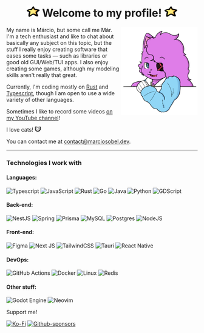 <h1 align="center">
	<img src="assets/star.png" width=35 />
		<span>Welcome to my profile!</span>
	<img src="assets/star.png" width=35 />
</h1>

<img src="assets/me.png" width="40%" align="right" />

My name is Márcio, but some call me Már. I'm a tech enthusiast and like to chat about basically any subject on this topic, but the stuff I really enjoy creating software that eases some tasks — such as libraries or good old GUI/Web/TUI apps. I also enjoy creating some games, although my modeling skills aren't really that great.

Currently, I'm coding mostly on [Rust] and [Typescript], though I am open to use a wide variety of other languages.

Sometimes I like to record some videos [on my YouTube channel]!

I love cats! <img src="assets/cat.png" width=16 />

You can contact me at [contact@marciosobel.dev].

---

### Technologies I work with

#### Languages:

![Typescript](https://img.shields.io/badge/typescript-%23007ACC.svg?style=for-the-badge&logo=typescript&logoColor=white)
![JavaScript](https://img.shields.io/badge/javascript-%23323330.svg?style=for-the-badge&logo=javascript&logoColor=%23F7DF1E)
![Rust](https://img.shields.io/badge/rust-%23000000.svg?style=for-the-badge&logo=rust&logoColor=white)
![Go](https://img.shields.io/badge/go-%2300ADD8.svg?style=for-the-badge&logo=go&logoColor=white)
![Java](https://img.shields.io/badge/java-%23ED8B00.svg?style=for-the-badge&logo=openjdk&logoColor=white)
![Python](https://img.shields.io/badge/python-3670A0?style=for-the-badge&logo=python&logoColor=ffdd54)
![GDScript](https://img.shields.io/badge/GDScript-%2374267B.svg?style=for-the-badge&logo=godotengine&logoColor=white)

#### Back-end:

![NestJS](https://img.shields.io/badge/nestjs-%23E0234E.svg?style=for-the-badge&logo=nestjs&logoColor=white)
![Spring](https://img.shields.io/badge/spring-%236DB33F.svg?style=for-the-badge&logo=spring&logoColor=white)
![Prisma](https://img.shields.io/badge/Prisma-3982CE?style=for-the-badge&logo=Prisma&logoColor=white)
![MySQL](https://img.shields.io/badge/mysql-4479A1.svg?style=for-the-badge&logo=mysql&logoColor=white)
![Postgres](https://img.shields.io/badge/postgres-%23316192.svg?style=for-the-badge&logo=postgresql&logoColor=white)
![NodeJS](https://img.shields.io/badge/node.js-6DA55F?style=for-the-badge&logo=node.js&logoColor=white)

#### Front-end:

![Figma](https://img.shields.io/badge/figma-%23F24E1E.svg?style=for-the-badge&logo=figma&logoColor=white)
![Next JS](https://img.shields.io/badge/Next-black?style=for-the-badge&logo=next.js&logoColor=white)
![TailwindCSS](https://img.shields.io/badge/tailwindcss-%2338B2AC.svg?style=for-the-badge&logo=tailwind-css&logoColor=white) 
![Tauri](https://img.shields.io/badge/tauri-%2324C8DB.svg?style=for-the-badge&logo=tauri&logoColor=%23FFFFFF)
![React Native](https://img.shields.io/badge/react_native-%2320232a.svg?style=for-the-badge&logo=react&logoColor=%2361DAFB)

#### DevOps:

![GitHub Actions](https://img.shields.io/badge/github%20actions-%232671E5.svg?style=for-the-badge&logo=githubactions&logoColor=white)
![Docker](https://img.shields.io/badge/docker-%230db7ed.svg?style=for-the-badge&logo=docker&logoColor=white)
![Linux](https://img.shields.io/badge/Linux-FCC624?style=for-the-badge&logo=linux&logoColor=black)
![Redis](https://img.shields.io/badge/redis-%23DD0031.svg?style=for-the-badge&logo=redis&logoColor=white)

#### Other stuff:

![Godot Engine](https://img.shields.io/badge/GODOT-%23FFFFFF.svg?style=for-the-badge&logo=godot-engine)
![Neovim](https://img.shields.io/badge/NeoVim-%2357A143.svg?&style=for-the-badge&logo=neovim&logoColor=white)

Support me!

[![Ko-Fi](https://img.shields.io/badge/buy_me_a_coffee-F16061?style=for-the-badge&logo=ko-fi&logoColor=white)](https://ko-fi.com/P5P117ZLN6)
[![Github-sponsors](https://img.shields.io/badge/sponsor_me-30363D?style=for-the-badge&logo=GitHub-Sponsors&logoColor=#EA4AAA)](https://github.com/sponsors/MarcioSobel)

[Rust]: https://www.rust-lang.org/
[Typescript]: https://www.typescriptlang.org/
[on my YouTube channel]: https://youtube.com/MarcioSobel
[contact@marciosobel.dev]: mailto:contact@marciosobel.dev
